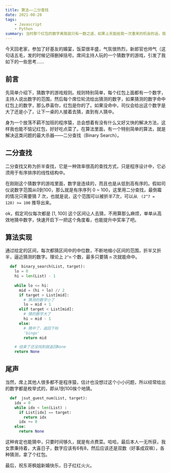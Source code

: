 ```yaml
---
title: 算法——二分查找
date: 2021-08-28
tags: 
    - Javascript
    - Python
summary: 当时那个红包的数字离我就只有一数之遥，如果上天能给我一次重来的机会的话，我会用二分查找算法来重新玩这个猜数字的游戏……
---
```


今天回老家，参加了好基友的婚宴，饭菜很丰盛，气氛很热烈，新郎官也帅气（这句话五毛，发的时候记得删掉括号。席间主持人玩的一个猜数字的游戏，引发了我如下的一些思考……

<!-- more -->

## 前言

先简单介绍下，猜数字的游戏规则。规则特别简单，每个红包上面都有一个数字，主持人说出数字的范围，然后每个席位轮流给出猜测的数字，如果猜测的数字命中红包上的数字，那么恭喜你，红包是你的了。如果没命中，司仪会给出这个数字是大了还是小了，让下一桌的人接着去猜，直到有人猜中。

身为一个放荡不羁不加班的程序猿，总会想着有没有什么又好又快的解决方法，这样我也能不惦记红包，好好吃点菜了。在算法里面，有一个特别简单的算法，就是解决这类问题的最大杀器——二分查找（Binary Search）。

## 二分查找

二分查找又称为折半查找，它是一种效率很高的查找方式，只是程序设计中，它必须用于有序排序的线性结构中。

在刚刚这个猜数字的游戏里面，数字是连续的，而且也是从低到高有序的。假如司仪说数字范围从0到100，那么就是有序序列 0 ~ 100，这里用二分查找，最倒霉的情况只需要猜 7 次，也就是说，这个范围可以被折半7次，可以从 ` (2^7 = 128) >= 100` 推导出来。

ok，假定司仪每次都是 [1, 100] 这个区间让人去猜，不用算那么麻烦，单单从高效地猜中数字，快速开启下一把这个角度看，也能提升中奖率了吧。

## 算法实现

通过给定的区间，每次都猜区间中的中位数，不断地缩小区间的范围，折半又折半，逼近猜测的数字。理论上 `2^n` 个数，最多只要猜 `n` 次就能命中。

```python
  def  binary_search(List, target):
    lo = 0
    hi = len(List) - 1
    
    while lo <= hi:
      mid = (hi + lo) // 2
      if target > List[mid]:
        # 猜测的数字小了
        lo = mid + 1
      elif target < List[mid]:
        # 猜的数字大了
        hi = mid - 1
      else:
        # 猜中了，返回下标
        'bingo'
        return mid

    # 结束了还没找到就返回None    
    return None 
```

## 尾声

当然，席上其他人很多都不是程序猿，估计也没想过这个小小问题，所以经常给出的数字都是枚举式的，即从1到100挨个地猜。

```python
  def  jsut_guest_num(List, target):
    idx = 0
    while idx < len(List) :
      if List[idx] == target:
        return idx
      idx += 0
    else:
      return None
```

这种肯定也能猜中，只要时间够久，就是有点费菜。哈哈，最后本人一无所获，我女票秉持着，大喜日子，数字应该有6有8，然后应该还是双数（好事成双嘛），各种猜测，拿了个红包。

最后，祝东哥枫姐新婚快乐，日子红红火火。
